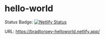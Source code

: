 # hello-world

Status Badge: [![Netlify Status](https://api.netlify.com/api/v1/badges/de9cc192-07b3-4b3b-b491-b19a40136650/deploy-status)](https://app.netlify.com/sites/bradtorpey-helloworld/deploys)

URL: https://bradtorpey-helloworld.netlify.app/
